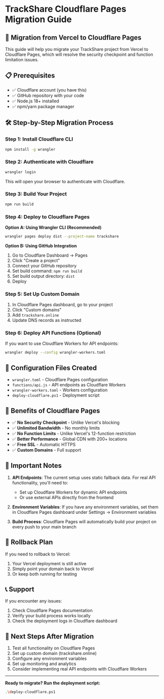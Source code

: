 # TrackShare Cloudflare Pages Migration Guide

## 🚀 **Migration from Vercel to Cloudflare Pages**

This guide will help you migrate your TrackShare project from Vercel to Cloudflare Pages, which will resolve the security checkpoint and function limitation issues.

## 📋 **Prerequisites**

- ✅ Cloudflare account (you have this)
- ✅ GitHub repository with your code
- ✅ Node.js 18+ installed
- ✅ npm/yarn package manager

## 🛠️ **Step-by-Step Migration Process**

### **Step 1: Install Cloudflare CLI**

```bash
npm install -g wrangler
```

### **Step 2: Authenticate with Cloudflare**

```bash
wrangler login
```

This will open your browser to authenticate with Cloudflare.

### **Step 3: Build Your Project**

```bash
npm run build
```

### **Step 4: Deploy to Cloudflare Pages**

**Option A: Using Wrangler CLI (Recommended)**
```bash
wrangler pages deploy dist --project-name trackshare
```

**Option B: Using GitHub Integration**
1. Go to Cloudflare Dashboard → Pages
2. Click "Create a project"
3. Connect your GitHub repository
4. Set build command: `npm run build`
5. Set build output directory: `dist`
6. Deploy

### **Step 5: Set Up Custom Domain**

1. In Cloudflare Pages dashboard, go to your project
2. Click "Custom domains"
3. Add `trackshare.online`
4. Update DNS records as instructed

### **Step 6: Deploy API Functions (Optional)**

If you want to use Cloudflare Workers for API endpoints:

```bash
wrangler deploy --config wrangler-workers.toml
```

## 🔧 **Configuration Files Created**

- `wrangler.toml` - Cloudflare Pages configuration
- `functions/api.js` - API endpoints as Cloudflare Workers
- `wrangler-workers.toml` - Workers configuration
- `deploy-cloudflare.ps1` - Deployment script

## 🎯 **Benefits of Cloudflare Pages**

- ✅ **No Security Checkpoint** - Unlike Vercel's blocking
- ✅ **Unlimited Bandwidth** - No monthly limits
- ✅ **No Function Limits** - Unlike Vercel's 12-function restriction
- ✅ **Better Performance** - Global CDN with 200+ locations
- ✅ **Free SSL** - Automatic HTTPS
- ✅ **Custom Domains** - Full support

## 🚨 **Important Notes**

1. **API Endpoints**: The current setup uses static fallback data. For real API functionality, you'll need to:
   - Set up Cloudflare Workers for dynamic API endpoints
   - Or use external APIs directly from the frontend

2. **Environment Variables**: If you have any environment variables, set them in Cloudflare Pages dashboard under Settings → Environment variables

3. **Build Process**: Cloudflare Pages will automatically build your project on every push to your main branch

## 🔄 **Rollback Plan**

If you need to rollback to Vercel:
1. Your Vercel deployment is still active
2. Simply point your domain back to Vercel
3. Or keep both running for testing

## 📞 **Support**

If you encounter any issues:
1. Check Cloudflare Pages documentation
2. Verify your build process works locally
3. Check the deployment logs in Cloudflare dashboard

## 🎉 **Next Steps After Migration**

1. Test all functionality on Cloudflare Pages
2. Set up custom domain (trackshare.online)
3. Configure any environment variables
4. Set up monitoring and analytics
5. Consider implementing real API endpoints with Cloudflare Workers

---

**Ready to migrate? Run the deployment script:**
```bash
.\deploy-cloudflare.ps1
```
